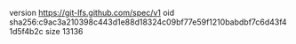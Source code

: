 version https://git-lfs.github.com/spec/v1
oid sha256:c9ac3a210398c443d1e88d18324c09bf77e59f1210babdbf7c6d43f41d5f4b2c
size 13136
